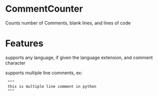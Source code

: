 # CommentCounter
Counts number of Comments, blank lines, and lines of code

# Features
supports any language, if given the language extension, and comment character

supports multiple line comments, ex:

     """
     this is multiple line comment in python
     """
